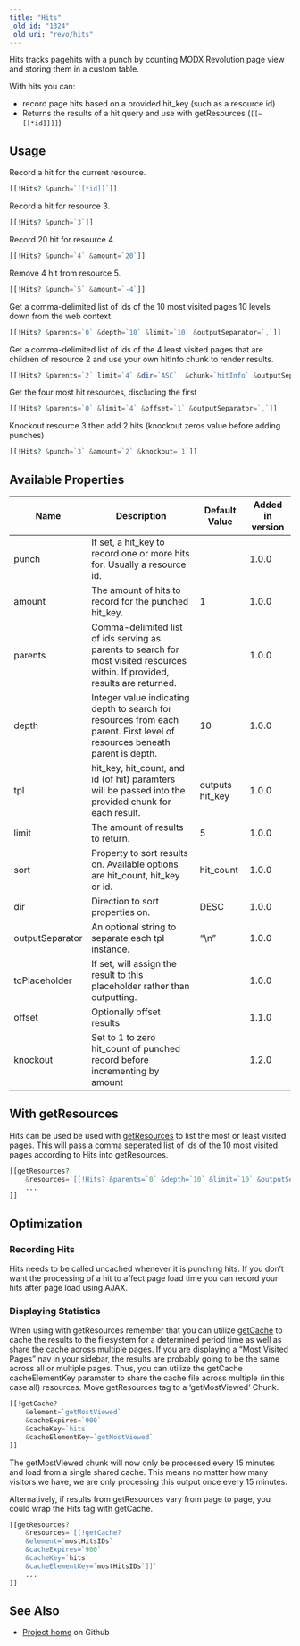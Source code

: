 ```yaml
---
title: "Hits"
_old_id: "1324"
_old_uri: "revo/hits"
---
```


Hits tracks pagehits with a punch by counting MODX Revolution page view and storing them in a custom table.

With hits you can:

- record page hits based on a provided hit\_key (such as a resource id)
- Returns the results of a hit query and use with getResources (`[[~[[*id]]]]`)

## Usage

Record a hit for the current resource.

``` php
[[!Hits? &punch=`[[*id]]`]]
```

Record a hit for resource 3.

``` php
[[!Hits? &punch=`3`]]
```

Record 20 hit for resource 4

``` php
[[!Hits? &punch=`4` &amount=`20`]]
```

Remove 4 hit from resource 5.

``` php
[[!Hits? &punch=`5` &amount=`-4`]]
```

Get a comma-delimited list of ids of the 10 most visited pages 10 levels down from the web context.

``` php
[[!Hits? &parents=`0` &depth=`10` &limit=`10` &outputSeparator=`,`]]
```

Get a comma-delimited list of ids of the 4 least visited pages that are children of resource 2 and use your own hitInfo chunk to render results.

``` php
[[!Hits? &parents=`2` limit=`4` &dir=`ASC`  &chunk=`hitInfo` &outputSeparator=`,`]]
```

Get the four most hit resources, discluding the first

``` php
[[!Hits? &parents=`0` &limit=`4` &offset=`1` &outputSeparator=`,`]]
```

Knockout resource 3 then add 2 hits (knockout zeros value before adding punches)

``` php
[[!Hits? &punch=`3` &amount=`2` &knockout=`1`]]
```

## Available Properties

| Name            | Description                                                                                                                    | Default Value    | Added in version |
| --------------- | ------------------------------------------------------------------------------------------------------------------------------ | ---------------- | ---------------- |
| punch           | If set, a hit\_key to record one or more hits for. Usually a resource id.                                                      |                  | 1.0.0            |
| amount          | The amount of hits to record for the punched hit\_key.                                                                         | 1                | 1.0.0            |
| parents         | Comma-delimited list of ids serving as parents to search for most visited resources within. If provided, results are returned. |                  | 1.0.0            |
| depth           | Integer value indicating depth to search for resources from each parent. First level of resources beneath parent is depth.     | 10               | 1.0.0            |
| tpl             | hit\_key, hit\_count, and id (of hit) paramters will be passed into the provided chunk for each result.                        | outputs hit\_key | 1.0.0            |
| limit           | The amount of results to return.                                                                                               | 5                | 1.0.0            |
| sort            | Property to sort results on. Available options are hit\_count, hit\_key or id.                                                 | hit\_count       | 1.0.0            |
| dir             | Direction to sort properties on.                                                                                               | DESC             | 1.0.0            |
| outputSeparator | An optional string to separate each tpl instance.                                                                              | “\\n”            | 1.0.0            |
| toPlaceholder   | If set, will assign the result to this placeholder rather than outputting.                                                     |                  | 1.0.0            |
| offset          | Optionally offset results                                                                                                      |                  | 1.1.0            |
| knockout        | Set to 1 to zero hit\_count of punched record before incrementing by amount                                                    |                  | 1.2.0            |

## With getResources

Hits can be used be used with [getResources](extras/getresources) to list the most or least visited pages. This will pass a comma seperated list of ids of the 10 most visited pages according to Hits into getResources.

``` php
[[getResources?
    &resources=`[[!Hits? &parents=`0` &depth=`10` &limit=`10` &outputSeparator=`,`]]`
    ...
]]
```

## Optimization

### Recording Hits

Hits needs to be called uncached whenever it is punching hits. If you don’t want the processing of a hit to affect page load time you can record your hits after page load using AJAX.

### Displaying Statistics

When using with getResources remember that you can utilize [getCache](https://github.com/opengeek/getCache/wiki) to cache the results to the filesystem for a determined period time as well as share the cache across multiple pages. If you are displaying a “Most Visited Pages” nav in your sidebar, the results are probably going to be the same across all or multiple pages. Thus, you can utilize the getCache cacheElementKey paramater to share the cache file across multiple (in this case all) resources. Move getResources tag to a ‘getMostViewed’ Chunk.

``` php
[[!getCache?
    &element=`getMostViewed`
    &cacheExpires=`900`
    &cacheKey=`hits`
    &cacheElementKey=`getMostViewed`
]]
```

The getMostViewed chunk will now only be processed every 15 minutes and load from a single shared cache. This means no matter how many visitors we have, we are only processing this output once every 15 minutes.

Alternatively, if results from getResources vary from page to page, you could wrap the Hits tag with getCache.

``` php
[[getResources?
    &resources=`[[!getCache?
    &element=`mostHitsIDs`
    &cacheExpires=`900`
    &cacheKey=`hits`
    &cacheElementKey=`mostHitsIDs`]]`
    ...
]]
```

## See Also

- [Project home](https://github.com/jpdevries/hits) on Github
